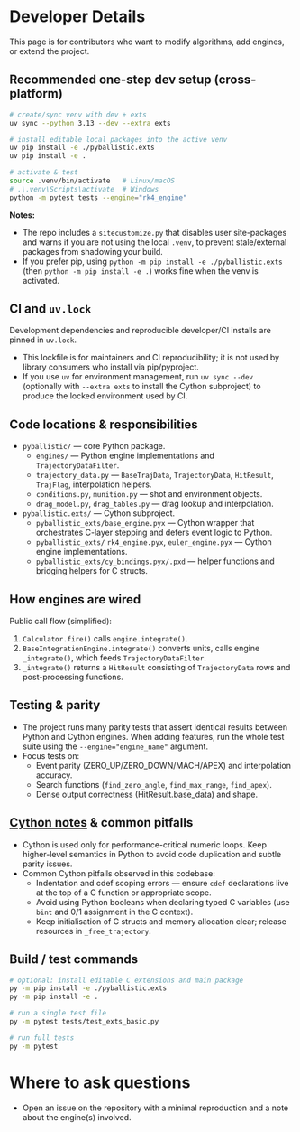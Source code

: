 # Developer Details

This page is for contributors who want to modify algorithms, add engines, or extend the project.

## Recommended one-step dev setup (cross-platform)

```bash
# create/sync venv with dev + exts
uv sync --python 3.13 --dev --extra exts

# install editable local packages into the active venv
uv pip install -e ./pyballistic.exts
uv pip install -e .

# activate & test
source .venv/bin/activate   # Linux/macOS
# .\.venv\Scripts\activate  # Windows
python -m pytest tests --engine="rk4_engine"
```

**Notes:**

- The repo includes a `sitecustomize.py` that disables user site-packages and warns if you are not using the local `.venv`, to prevent stale/external packages from shadowing your build.
- If you prefer pip, using `python -m pip install -e ./pyballistic.exts` (then `python -m pip install -e .`) works fine when the venv is activated.

## CI and `uv.lock`
Development dependencies and reproducible developer/CI installs are pinned in `uv.lock`.

* This lockfile is for maintainers and CI reproducibility; it is not used by library consumers who install via pip/pyproject.
* If you use `uv` for environment management, run `uv sync --dev` (optionally with `--extra exts` to install the Cython subproject) to produce the locked environment used by CI.

## Code locations & responsibilities
- `pyballistic/` — core Python package.
    - `engines/` — Python engine implementations and `TrajectoryDataFilter`.
    - `trajectory_data.py` — `BaseTrajData`, `TrajectoryData`, `HitResult`, `TrajFlag`, interpolation helpers.
    - `conditions.py`, `munition.py` — shot and environment objects.
    - `drag_model.py`, `drag_tables.py` — drag lookup and interpolation.
- `pyballistic.exts/` — Cython subproject.
    - `pyballistic_exts/base_engine.pyx` — Cython wrapper that orchestrates C-layer stepping and defers event logic to Python.
    - `pyballistic_exts/` `rk4_engine.pyx`, `euler_engine.pyx` — Cython engine implementations.
    - `pyballistic_exts/cy_bindings.pyx/.pxd` — helper functions and bridging helpers for C structs.

## How engines are wired
Public call flow (simplified):
1. `Calculator.fire()` calls `engine.integrate()`.
2. `BaseIntegrationEngine.integrate()` converts units, calls engine `_integrate()`, which feeds `TrajectoryDataFilter`.
3. `_integrate()` returns a `HitResult` consisting of `TrajectoryData` rows and post-processing functions.

## Testing & parity
- The project runs many parity tests that assert identical results between Python and Cython engines. When adding features, run the whole test suite using the `--engine="engine_name"` argument.
- Focus tests on:
    - Event parity (ZERO_UP/ZERO_DOWN/MACH/APEX) and interpolation accuracy.
    - Search functions (`find_zero_angle`, `find_max_range`, `find_apex`).
    - Dense output correctness (HitResult.base_data) and shape.

## [Cython notes](cython.md) & common pitfalls
- Cython is used only for performance-critical numeric loops. Keep higher-level semantics in Python to avoid code duplication and subtle parity issues.
- Common Cython pitfalls observed in this codebase:
    - Indentation and cdef scoping errors — ensure `cdef` declarations live at the top of a C function or appropriate scope.
    - Avoid using Python booleans when declaring typed C variables (use `bint` and 0/1 assignment in the C context).
    - Keep initialisation of C structs and memory allocation clear; release resources in `_free_trajectory`.

## Build / test commands

```bash
# optional: install editable C extensions and main package
py -m pip install -e ./pyballistic.exts
py -m pip install -e .

# run a single test file
py -m pytest tests/test_exts_basic.py

# run full tests
py -m pytest
```

# Where to ask questions
- Open an issue on the repository with a minimal reproduction and a note about the engine(s) involved.
